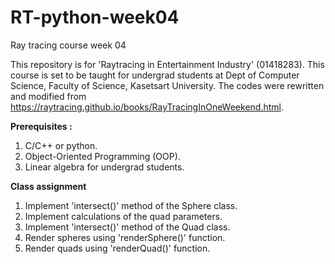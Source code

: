 # RT-python-week04
Ray tracing course week 04

This repository is for 'Raytracing in Entertainment Industry' (01418283).
This course is set to be taught for undergrad students at Dept of Computer Science, Faculty of Science, Kasetsart University.
The codes were rewritten and modified from https://raytracing.github.io/books/RayTracingInOneWeekend.html.

**Prerequisites :**
1. C/C++ or python.
2. Object-Oriented Programming (OOP).
3. Linear algebra for undergrad students.


**Class assignment**

1. Implement 'intersect()' method of the Sphere class.
2. Implement calculations of the quad parameters.
3. Implement 'intersect()' method of the Quad class.
4. Render spheres using 'renderSphere()' function.
5. Render quads using 'renderQuad()' function.

